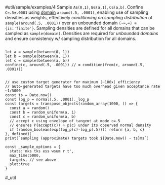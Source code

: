 #util/sample/examples/4 Sample `A∈(0,1)`, `B∈(a,1)`, `C∈(a,b)`. Confine `C≈.5±.0001` using [domain](#///domains) `around(.5, .0001)`, enabling use of sampling densities as weights, effectively _conditioning on sampling distribution_ of `sample(around(.5, .0001))` over an unbounded domain `(-∞,∞) ≡ {is:'finite'}`. Sampling densities are defined for all domains that can be sampled as `sample(domain)`. Densities are required for _unbounded domains_ and ensure consistency w/ sampling distribution for all domains.
```js:js_input

let a = sample(between(0, 1))
let b = sample(between(a, 1))
let c = sample(between(a, b))
confine(c, around(.5, .0001)) // ≡ condition(from(c, around(.5, .0001)))

```
```js:js_removed

// use custom target generator for maximum (~100x) efficiency
// auto-generated targets have too much overhead given acceptance rate ~1/5000
const ts = Date.now()
const log_p = normal(.5, .0001)._log_p
const targets = transpose_objects(random_array(1000, () => {
  const a = random()
  const b = random_uniform(a, 1)
  const c = random_uniform(a, b)
  // accept c using envelope of tangent at mode c=.5
  // ensures P(accept(c)) ∝ p(c) under its observed normal density
  if (random_boolean(exp(log_p(c)-log_p(.5)))) return {a, b, c}
}, defined))
print(`sampling (approximate) targets took ${Date.now() - ts}ms`)

const _sample_options = { 
  stats:'mks tks ess wsum r t',
  max_time:5000,
  targets, // see above
  plot:true
}

```
#_util